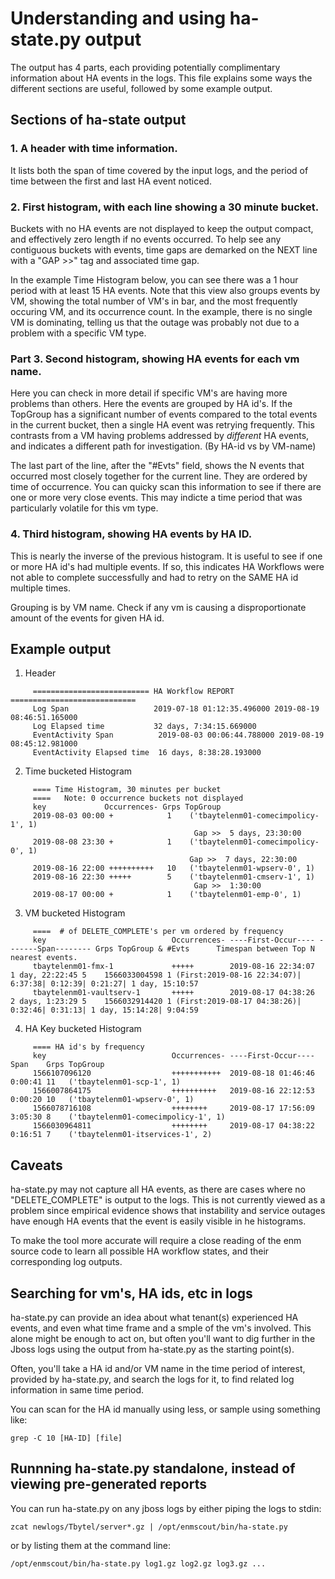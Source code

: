 # Understanding and using ha-state.py output

The output has 4 parts, each providing potentially complimentary information
about HA events in the logs.  This file explains some ways the different
sections are useful, followed by some example output.

## Sections of ha-state output

### 1. A header with time information.

It lists both the span of time covered by the input logs, and the period of
time between the first and last HA event noticed.

### 2. First histogram, with each line showing a 30 minute bucket.

Buckets with no HA events are not displayed to keep the output compact, and
effectively zero length if no events occurred. To help see any contiguous
buckets with events, time gaps are demarked on the NEXT line with a "GAP >>"
tag and associated time gap.

In the example Time Histogram below, you can see there was a 1 hour period with
at least 15 HA events. Note that this view also groups events by VM, showing
the total number of VM's in bar, and the most frequently occuring VM, and its
occurrence count. In the example, there is no single VM is dominating, telling
us that the outage was probably not due to a problem with a specific VM type.

### Part 3. Second histogram, showing HA events for each vm name.

Here you can check in more detail if specific VM's are having more problems
than others. Here the events are grouped by HA id's. If the TopGroup has a
significant number of events compared to the total events in the current
bucket, then a single HA event was retrying frequently. This contrasts from a
VM having problems addressed by _different_ HA events, and indicates a
different path for investigation. (By HA-id vs by VM-name)

The last part of the line, after the "#Evts" field, shows the N events that
occurred most closely together for the current line. They are ordered by time
of occurrence. You can quicky scan this information to see if there are one or
more very close events. This may indicte a time period that was particularly
volatile for this vm type.

### 4. Third histogram, showing HA events by HA ID.

This is nearly the inverse of the previous histogram. It is useful to see if
one or more HA id's had multiple events.  If so, this indicates HA Workflows
were not able to complete successfully and had to retry on the SAME HA id
multiple times.

Grouping is by VM name. Check if any vm is causing a disproportionate amount
of the events for given HA id.

## Example output

1. Header
```
     ========================== HA Workflow REPORT ============================
     Log Span                   2019-07-18 01:12:35.496000 2019-08-19 08:46:51.165000
     Log Elapsed time           32 days, 7:34:15.669000
     EventActivity Span          2019-08-03 00:06:44.788000 2019-08-19 08:45:12.981000
     EventActivity Elapsed time  16 days, 8:38:28.193000
```

2. Time bucketed Histogram
```
     ==== Time Histogram, 30 minutes per bucket
     ====   Note: 0 occurrence buckets not displayed
     key             Occurrences- Grps TopGroup
     2019-08-03 00:00 +            1    ('tbaytelenm01-comecimpolicy-1', 1)
    									 Gap >>  5 days, 23:30:00
     2019-08-08 23:30 +            1    ('tbaytelenm01-comecimpolicy-0', 1)
   										Gap >>  7 days, 22:30:00
     2019-08-16 22:00 ++++++++++   10   ('tbaytelenm01-wpserv-0', 1)
     2019-08-16 22:30 +++++        5    ('tbaytelenm01-cmserv-1', 1)
    									 Gap >>  1:30:00
     2019-08-17 00:00 +            1    ('tbaytelenm01-emp-0', 1)
```

3. VM bucketed Histogram
```
     ====  # of DELETE_COMPLETE's per vm ordered by frequency
     key                            Occurrences- ----First-Occur---- -------Span-------- Grps TopGroup & #Evts      Timespan between Top N nearest events.
     tbaytelenm01-fmx-1             +++++        2019-08-16 22:34:07     1 day, 22:22:45 5    1566033004598 1 (First:2019-08-16 22:34:07)| 6:37:38| 0:12:39| 0:21:27| 1 day, 15:10:57
     tbaytelenm01-vaultserv-1       +++++        2019-08-17 04:38:26     2 days, 1:23:29 5    1566032914420 1 (First:2019-08-17 04:38:26)| 0:32:46| 0:31:13| 1 day, 15:14:28| 9:04:59

```
4. HA Key bucketed Histogram
```
     ==== HA id's by frequency
     key                            Occurrences- ----First-Occur---- Span    Grps TopGroup
     1566107096120                  +++++++++++  2019-08-18 01:46:46 0:00:41 11   ('tbaytelenm01-scp-1', 1)
     1566007864175                  ++++++++++   2019-08-16 22:12:53 0:00:20 10   ('tbaytelenm01-wpserv-0', 1)
     1566078716108                  ++++++++     2019-08-17 17:56:09 3:05:30 8    ('tbaytelenm01-comecimpolicy-1', 1)
     1566030964811                  ++++++++     2019-08-17 04:38:22 0:16:51 7    ('tbaytelenm01-itservices-1', 2)
```


## Caveats

ha-state.py may not capture all HA events, as there are cases where no
"DELETE_COMPLETE" is output to the logs. This is not currently viewed as a
problem since empirical evidence shows that instability and service outages
have enough HA events that the event is easily visible in he histograms.

To make the tool more accurate will require a close reading of the enm source
code to learn all possible HA workflow states, and their corresponding log
outputs.

## Searching for vm's, HA ids, etc in logs

ha-state.py can provide an idea about what tenant(s) experienced HA events, and
even what time frame and a smple of the vm's involved.  This alone might be
enough to act on, but often you'll want to dig further in the Jboss logs using
the output from ha-state.py as the starting point(s).

Often, you'll take a HA id and/or VM name in the time period of interest,
provided by ha-state.py, and search the logs for it, to find related log
information in same time period.

You can scan for the HA id manually using less, or sample using something like:

```grep -C 10 [HA-ID] [file]```

## Runnning ha-state.py standalone, instead of viewing pre-generated reports

You can run ha-state.py on any jboss logs by either piping the logs to stdin:

```zcat newlogs/Tbytel/server*.gz | /opt/enmscout/bin/ha-state.py ```

or by listing them at the command line:

```/opt/enmscout/bin/ha-state.py log1.gz log2.gz log3.gz ...```
